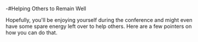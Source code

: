 -#Helping Others to Remain Well

Hopefully, you'll be enjoying yourself during the conference and might even have some spare energy left over to help others. Here are a few pointers on how you can do that.